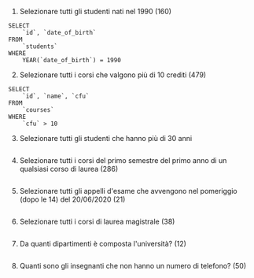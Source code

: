 1. Selezionare tutti gli studenti nati nel 1990 (160)
```
SELECT 
	`id`, `date_of_birth`
FROM 
	`students`
WHERE
	YEAR(`date_of_birth`) = 1990
```
   
2. Selezionare tutti i corsi che valgono più di 10 crediti (479)
```
SELECT 
	`id`, `name`, `cfu`
FROM 
	`courses`
WHERE
	`cfu` > 10
```
   
3. Selezionare tutti gli studenti che hanno più di 30 anni
```
```
   
4. Selezionare tutti i corsi del primo semestre del primo anno di un qualsiasi corso di
laurea (286)
```
```
   
5. Selezionare tutti gli appelli d'esame che avvengono nel pomeriggio (dopo le 14) del
20/06/2020 (21)
```
```
   
6. Selezionare tutti i corsi di laurea magistrale (38)
```
```
   
7. Da quanti dipartimenti è composta l'università? (12)
```
```
   
8. Quanti sono gli insegnanti che non hanno un numero di telefono? (50)
```
```
